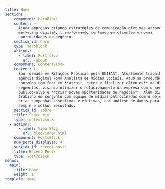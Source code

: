```yaml
---
title: Home
sections:
  - component: HeroBlock
    content: >-
      Ajudo empresas criando estratégias de comunicação efetivas através do
      marketing digital, transformando conteúdo em clientes e novas
      oportunidades de negócio.
    section_id: hero
    type: heroblock
  - actions:
      - label: Portfólio
        url: /about
    component: ContentBlock
    content: >-
      Sou formada em Relações Públicas pela UNIFAAT. Atualmente trabalho em uma
      agência digital como Analista de Mídias Sociais. Atuo na produção de
      conteúdo com foco em **atrair, reter e fidelizar clientes** de diversos
      segmentos, visando otimizar o relacionamento da empresa com o seu
      público-alvo e **criar novas oportunidades de negócio**. Além disso,
      trabalho em conjunto com equipe de mídias patrocinadas com o objetivo de
      criar campanhas assertivas e efetivas, com análise de dados para obter
      sempre o melhor resultado.
    section_id: sobre
    title: Sobre mim
    type: contentblock
  - actions:
      - label: View Blog
        url: blog/index.html
    component: PostsBlock
    num_posts_displayed: 4
    section_id: recent-posts
    title: Recent Posts
    type: postsblock
menus:
  main:
    title: Home
    weight: 1
template: home
---
```


